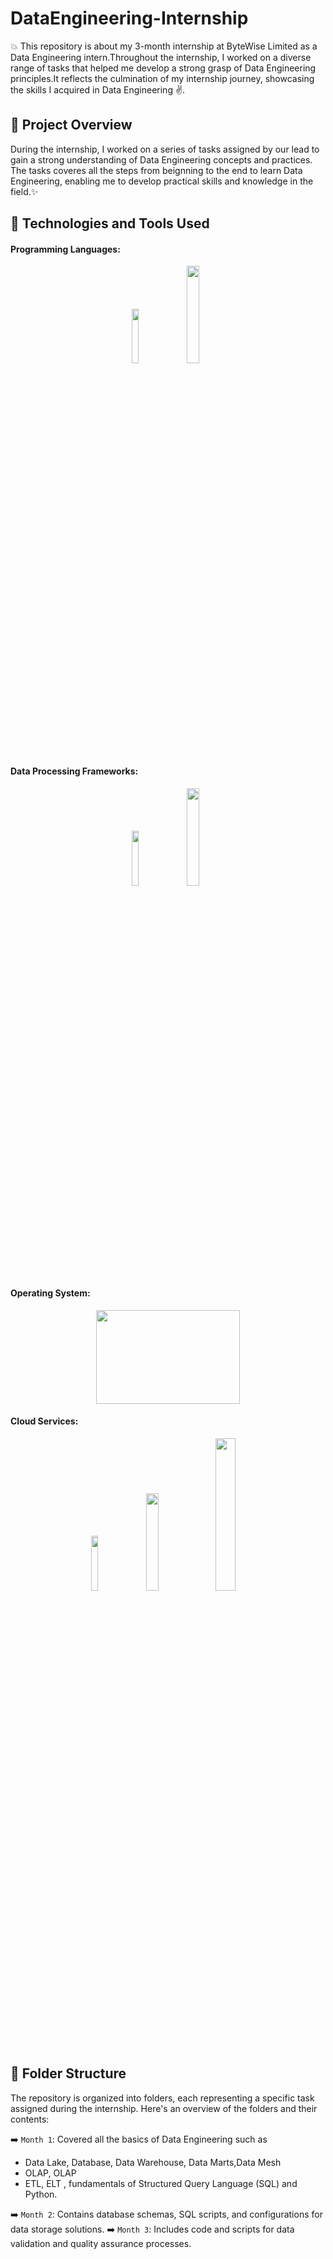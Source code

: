 # DataEngineering-Internship
💥 This repository is about my 3-month internship at ByteWise Limited as a Data Engineering intern.Throughout the internship, I worked on a diverse range of tasks that helped me develop a strong grasp of Data Engineering principles.It reflects the culmination of my internship journey, showcasing the skills I acquired in Data Engineering ✌️.





## 🌟 Project Overview

During the internship, I worked on a series of tasks assigned by our lead to gain a strong understanding of Data Engineering concepts and practices. The tasks coveres all the steps from beignning to the end to learn Data Engineering, enabling me to develop practical skills and knowledge in the field.✨

## 🚀 Technologies and Tools Used

#### Programming Languages:
<p align="center" width="100%">
    <img width="15%" src="https://github.com/Mariam262/DataEngineering-Internship/assets/111905121/6b2bcc01-f43e-45e6-9bac-f68e80a582a9">
    <img width="20%" src="https://github.com/Mariam262/DataEngineering-Internship/assets/111905121/ed20a472-b944-4dbc-a074-235a251a2a28">
</p>

#### Data Processing Frameworks: 
<p align="center" width="100%">
    <img width="15%" src="https://github.com/Mariam262/DataEngineering-Internship/assets/111905121/2b7b5c52-a525-4ada-b7a9-f1a8e50edc2a">
    <img width="20%" src="https://github.com/Mariam262/DataEngineering-Internship/assets/111905121/0c059896-00e0-499e-8b9b-d58d648851bd">
</p>

#### Operating System:
<p align="center">
  <img width="230" height="150" src="https://github.com/Mariam262/DataEngineering-Internship/assets/111905121/b30d6315-c6a6-4e42-a957-b3cc162efa6d">
</p>

#### Cloud Services:
<p align="center" width="100%">
    <img width="15%" src="https://github.com/Mariam262/DataEngineering-Internship/assets/111905121/27f45e8b-a222-4446-8585-28dd7d469c9c">
    <img width="20%" src="https://github.com/Mariam262/DataEngineering-Internship/assets/111905121/1b069a25-4a7a-4f53-83c3-2b5516bb1ca1">
    <img width="25%" src="https://github.com/Mariam262/DataEngineering-Internship/assets/111905121/2ca9d655-d174-4c09-be4a-d70985a52f1c">
</p>

## 📂 Folder Structure

The repository is organized into folders, each representing a specific task assigned during the internship. Here's an overview of the folders and their contents:

➡️ `Month 1`: Covered all the basics of Data Engineering such as
- Data Lake, Database, Data Warehouse, Data Marts,Data Mesh
- OLAP, OLAP
- ETL, ELT ,
fundamentals of Structured Query Language (SQL) and Python.

➡️ `Month 2`: Contains database schemas, SQL scripts, and configurations for data storage solutions.
➡️ `Month 3`: Includes code and scripts for data validation and quality assurance processes.








